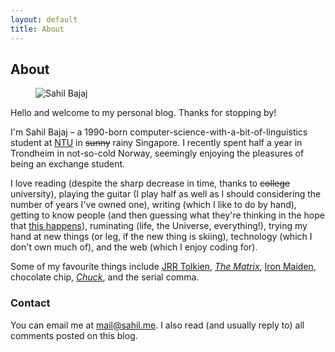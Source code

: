 ```yaml
---
layout: default
title: About
---
```


## About

<figure class="full-width">
	<img src="https://lh5.googleusercontent.com/-NvLffCs4XkQ/UervarK0AaI/AAAAAAAAAtY/Ll7qKCyEpv8/s1600/sahil_bajaj.jpg" alt="Sahil Bajaj">
</figure>

Hello and welcome to my personal blog. Thanks for stopping by!

I'm Sahil Bajaj – a 1990-born computer-science-with-a-bit-of-linguistics student at [NTU][] in <del>sunny</del> rainy Singapore. I recently spent half a year  in Trondheim in not-so-cold Norway, seemingly enjoying the pleasures of being an exchange student.

I love reading (despite the sharp decrease in time, thanks to <del>college</del> university), playing the guitar (I play half as well as I should considering the number of years I've owned one), writing (which I like to do by hand), getting to know people (and then guessing what they're thinking in the hope that [this happens][psychic]), ruminating (life, the Universe, everything!), trying my hand at new things (or leg, if the new thing is skiing), technology (which I don't own much of), and the web (which I enjoy coding for).

Some of my favourite things include [JRR Tolkien][tolkien], *[The Matrix][matrix]*, [Iron Maiden][maiden], chocolate chip, *[Chuck][]*, and the serial comma.

### Contact

You can email me at <mail@sahil.me>. I also read (and usually reply to) all comments posted on this blog.

[NTU]: http://www.ntu.edu.sg/
[psychic]: http://xkcd.com/628/
[tolkien]: http://en.wikipedia.org/wiki/Jrr_tolkien
[matrix]: http://en.wikipedia.org/wiki/The_matrix
[maiden]: http://en.wikipedia.org/wiki/Iron_Maiden
[Chuck]: http://en.wikipedia.org/wiki/Chuck_(TV_series)